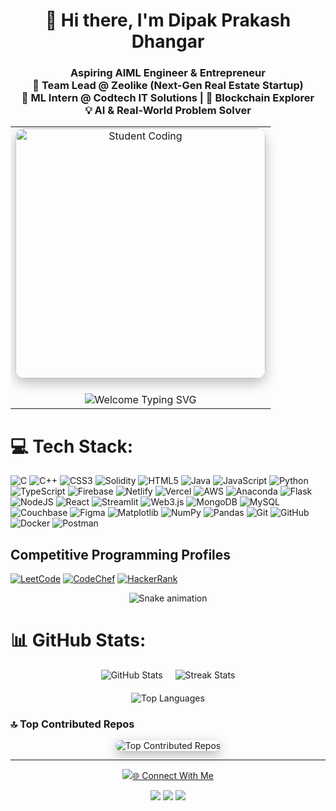  <h1 align="center">👋 Hi there, I'm Dipak Prakash Dhangar</h1>

<h3 align="center">
  Aspiring AIML Engineer & Entrepreneur <br>
  🚀 Team Lead @ Zeolike (Next-Gen Real Estate Startup) <br>
  🧠 ML Intern @ Codtech IT Solutions | 🔗 Blockchain Explorer <br>
  💡 AI & Real-World Problem Solver
</h3>

<table align="center">
  <tr>
    <td align="center">
      <img src="https://img.freepik.com/premium-photo/student-doing-coding-his-computer-setup_939033-14317.jpg" alt="Student Coding" width="400px" style="border-radius: 15px; box-shadow: 0 8px 20px rgba(0,0,0,0.25);" />
    </td>
  </tr>
  <tr>
    <td align="center" style="padding-top: 20px;">
      <img src="https://readme-typing-svg.herokuapp.com?color=F72585&size=22&center=true&vCenter=true&width=800&lines=Welcome+to+my+GitHub+Profile!;Passionate+Tech+Enthusiast;DSA+%7C+AI+%7C+ML;Open+Source+Contributor;Lifelong+Learner+%F0%9F%9A%80" alt="Welcome Typing SVG" />
    </td>
  </tr>
</table>


 

# 💻 Tech Stack:
![C](https://img.shields.io/badge/c-%2300599C.svg?style=for-the-badge&logo=c&logoColor=white) ![C++](https://img.shields.io/badge/c++-%2300599C.svg?style=for-the-badge&logo=c%2B%2B&logoColor=white) ![CSS3](https://img.shields.io/badge/css3-%231572B6.svg?style=for-the-badge&logo=css3&logoColor=white) ![Solidity](https://img.shields.io/badge/Solidity-%23363636.svg?style=for-the-badge&logo=solidity&logoColor=white) ![HTML5](https://img.shields.io/badge/html5-%23E34F26.svg?style=for-the-badge&logo=html5&logoColor=white) ![Java](https://img.shields.io/badge/java-%23ED8B00.svg?style=for-the-badge&logo=openjdk&logoColor=white) ![JavaScript](https://img.shields.io/badge/javascript-%23323330.svg?style=for-the-badge&logo=javascript&logoColor=%23F7DF1E) ![Python](https://img.shields.io/badge/python-3670A0?style=for-the-badge&logo=python&logoColor=ffdd54) ![TypeScript](https://img.shields.io/badge/typescript-%23007ACC.svg?style=for-the-badge&logo=typescript&logoColor=white) ![Firebase](https://img.shields.io/badge/firebase-%23039BE5.svg?style=for-the-badge&logo=firebase) ![Netlify](https://img.shields.io/badge/netlify-%23000000.svg?style=for-the-badge&logo=netlify&logoColor=#00C7B7) ![Vercel](https://img.shields.io/badge/vercel-%23000000.svg?style=for-the-badge&logo=vercel&logoColor=white) ![AWS](https://img.shields.io/badge/AWS-%23FF9900.svg?style=for-the-badge&logo=amazon-aws&logoColor=white) ![Anaconda](https://img.shields.io/badge/Anaconda-%2344A833.svg?style=for-the-badge&logo=anaconda&logoColor=white) ![Flask](https://img.shields.io/badge/flask-%23000.svg?style=for-the-badge&logo=flask&logoColor=white) ![NodeJS](https://img.shields.io/badge/node.js-6DA55F?style=for-the-badge&logo=node.js&logoColor=white) ![React](https://img.shields.io/badge/react-%2320232a.svg?style=for-the-badge&logo=react&logoColor=%2361DAFB) ![Streamlit](https://img.shields.io/badge/Streamlit-%23FE4B4B.svg?style=for-the-badge&logo=streamlit&logoColor=white) ![Web3.js](https://img.shields.io/badge/web3.js-F16822?style=for-the-badge&logo=web3.js&logoColor=white) ![MongoDB](https://img.shields.io/badge/MongoDB-%234ea94b.svg?style=for-the-badge&logo=mongodb&logoColor=white) ![MySQL](https://img.shields.io/badge/mysql-4479A1.svg?style=for-the-badge&logo=mysql&logoColor=white) ![Couchbase](https://img.shields.io/badge/Couchbase-EA2328?style=for-the-badge&logo=couchbase&logoColor=white) ![Figma](https://img.shields.io/badge/figma-%23F24E1E.svg?style=for-the-badge&logo=figma&logoColor=white) ![Matplotlib](https://img.shields.io/badge/Matplotlib-%23ffffff.svg?style=for-the-badge&logo=Matplotlib&logoColor=black) ![NumPy](https://img.shields.io/badge/numpy-%23013243.svg?style=for-the-badge&logo=numpy&logoColor=white) ![Pandas](https://img.shields.io/badge/pandas-%23150458.svg?style=for-the-badge&logo=pandas&logoColor=white) ![Git](https://img.shields.io/badge/git-%23F05033.svg?style=for-the-badge&logo=git&logoColor=white) ![GitHub](https://img.shields.io/badge/github-%23121011.svg?style=for-the-badge&logo=github&logoColor=white) ![Docker](https://img.shields.io/badge/docker-%230db7ed.svg?style=for-the-badge&logo=docker&logoColor=white) ![Postman](https://img.shields.io/badge/Postman-FF6C37?style=for-the-badge&logo=postman&logoColor=white)


## Competitive Programming Profiles

[![LeetCode](https://img.shields.io/badge/LeetCode-FFA116?style=for-the-badge&logo=leetcode&logoColor=white)]( https://leetcode.com/u/Dipak1106/)
[![CodeChef](https://img.shields.io/badge/CodeChef-5B4638?style=for-the-badge&logo=codechef&logoColor=white)](https://www.codechef.com/users/dipak_09)
[![HackerRank](https://img.shields.io/badge/HackerRank-2EC866?style=for-the-badge&logo=hackerrank&logoColor=white)]( https://www.hackerrank.com/profile/dhangardip09)

<div align="center">
  <img src="https://profile-readme-generator.com/assets/snake.svg" alt="Snake animation" />
</div>


# 📊 GitHub Stats:

 <div align="center">
  <!-- Top Row: Two images side by side -->
  <div style="display: flex; justify-content: center; gap: 20px; flex-wrap: wrap;">
    <img src="https://github-readme-stats.vercel.app/api?username=dipak0000812&theme=dark&hide_border=false&include_all_commits=true&count_private=false" alt="GitHub Stats" />
    <img src="https://nirzak-streak-stats.vercel.app/?user=dipak0000812&theme=dark&hide_border=false" alt="Streak Stats" />
  </div>

  <!-- Bottom Row: Centered -->
  <div style="margin-top: 20px;">
    <img src="https://github-readme-stats.vercel.app/api/top-langs/?username=dipak0000812&theme=dark&hide_border=false&include_all_commits=true&count_private=false&layout=compact" alt="Top Languages" />
  </div>
</div>



 ### 🔝 Top Contributed Repos
<div align="center">
  <img src="https://github-contributor-stats.vercel.app/api?username=dipak0000812&limit=5&theme=dark&combine_all_yearly_contributions=true" alt="Top Contributed Repos" style="border-radius: 10px; box-shadow: 0 6px 18px rgba(0,0,0,0.3); max-width: 100%;" />
</div>

---

<div align="center">
  <a href="https://visitcount.itsvg.in">
    <img src="https://visitcount.itsvg.in/api?id=dip


## 🌐 Connect With Me

<p align="center">
  <a href="https://www.linkedin.com/in/dipak-dhangar/"><img src="https://img.shields.io/badge/-LinkedIn-0077B5?style=for-the-badge&logo=linkedin&logoColor=white" /></a>
  <a href="https://github.com/dipak0000812"><img src="https://img.shields.io/badge/-GitHub-181717?style=for-the-badge&logo=github&logoColor=white" /></a>
  <a href="mailto:dhangardip09@gmail.com"><img src="https://img.shields.io/badge/-Gmail-D14836?style=for-the-badge&logo=gmail&logoColor=white" /></a>
</p>

 
